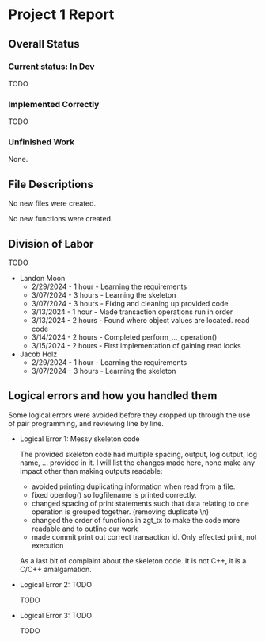 <!--
More information found on page 9 of project_description.pdf. https://github.com/lankm/uta-dbms/issues/5

Convert to pdf when finalized.
-->

# Project 1 Report

## Overall Status

### Current status: In Dev

TODO

### Implemented Correctly

TODO

### Unfinished Work

None.

## File Descriptions

No new files were created.

No new functions were created.

## Division of Labor

TODO

 - Landon Moon
    - 2/29/2024 - 1 hour  - Learning the requirements
    - 3/07/2024 - 3 hours - Learning the skeleton
    - 3/07/2024 - 3 hours - Fixing and cleaning up provided code
    - 3/13/2024 - 1 hour  - Made transaction operations run in order
    - 3/13/2024 - 2 hours - Found where object values are located. read code
    - 3/14/2024 - 2 hours - Completed perform_..._operation()
    - 3/15/2024 - 2 hours - First implementation of gaining read locks
 - Jacob Holz
    - 2/29/2024 - 1 hour  - Learning the requirements
    - 3/07/2024 - 3 hours - Learning the skeleton


## Logical errors and how you handled them
Some logical errors were avoided before they cropped up through the use of pair programming, and reviewing line by line.

 - Logical Error 1: Messy skeleton code

   The provided skeleton code had multiple spacing, output, log output, log name, ... provided in it. I will list the changes made here, none make any impact other than making outputs readable:

   - avoided printing duplicating information when read from a file.
   - fixed openlog() so logfilename is printed correctly.
   - changed spacing of print statements such that data relating to one operation is grouped together. (removing duplicate \n)
   - changed the order of functions in zgt_tx to make the code more readable and to outline our work
   - made commit print out correct transaction id. Only effected print, not execution

   As a last bit of complaint about the skeleton code. It is not C++, it is a C/C++ amalgamation.

 - Logical Error 2: TODO

   TODO

 - Logical Error 3: TODO
   
   TODO

